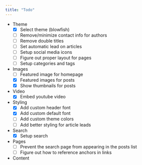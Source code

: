 ```yaml
---
title: "Todo"
---
```


- Theme
  - [x] Select theme (blowfish)
  - [ ] Remove/minimize contact info for authors
  - [ ] Remove double titles
  - [ ] Set automatic lead on articles
  - [ ] Setup social media icons
  - [ ] Figure out proper layout for pages
  - [ ] Setup categories and tags

- Images
  - [ ] Featured image for homepage
  - [x] Featured images for posts
  - [x] Show thumbnails for posts

- Video
  - [x] Embed youtube video

- Styling
  - [x] Add custom header font
  - [x] Add custom default font
  - [ ] Add custom theme colors
  - [ ] Add better styling for article leads

- Search
  - [x] Setup search 

- Pages
  - [ ] Prevent the search page from appearing in the posts list
  - [ ] Figure out how to reference anchors in links

- Content